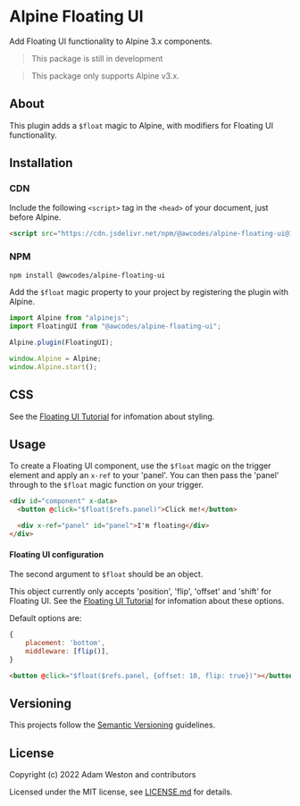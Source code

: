 # Alpine Floating UI

Add Floating UI functionality to Alpine 3.x components.

> This package is still in development

> This package only supports Alpine v3.x.

## About

This plugin adds a `$float` magic to Alpine, with modifiers for Floating UI functionality.

## Installation

### CDN

Include the following `<script>` tag in the `<head>` of your document, just before Alpine.

```html
<script src="https://cdn.jsdelivr.net/npm/@awcodes/alpine-floating-ui@1.x.x/dist/cdn.min.js" defer></script>
```

### NPM

```bash
npm install @awcodes/alpine-floating-ui
```

Add the `$float` magic property to your project by registering the plugin with Alpine.

```js
import Alpine from "alpinejs";
import FloatingUI from "@awcodes/alpine-floating-ui";

Alpine.plugin(FloatingUI);

window.Alpine = Alpine;
window.Alpine.start();
```

## CSS

See the [Floating UI Tutorial](https://floating-ui.com/docs/tutorial) for infomation about styling.

## Usage

To create a Floating UI component, use the `$float` magic on the trigger element and apply an `x-ref` to your 'panel'. You can then pass the 'panel' through to the `$float` magic function on your trigger.

```html
<div id="component" x-data>
  <button @click="$float($refs.panel)">Click me!</button>

  <div x-ref="panel" id="panel">I'm floating</div>
</div>
```

#### Floating UI configuration

The second argument to `$float` should be an object.

This object currently only accepts 'position', 'flip', 'offset' and 'shift' for Floating UI. See the [Floating UI Tutorial](https://floating-ui.com/docs/tutorial) for infomation about these options.

Default options are:

```js
{
    placement: 'bottom',
    middleware: [flip()],
}
```

```html
<button @click="$float($refs.panel, {offset: 10, flip: true})"></button>
```

## Versioning

This projects follow the [Semantic Versioning](https://semver.org/) guidelines.

## License

Copyright (c) 2022 Adam Weston and contributors

Licensed under the MIT license, see [LICENSE.md](LICENSE.md) for details.
